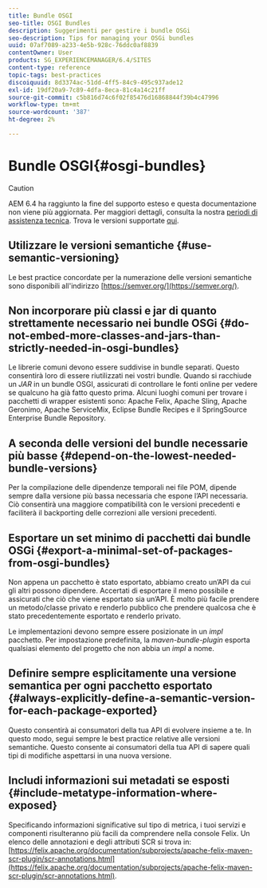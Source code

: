```yaml
---
title: Bundle OSGI
seo-title: OSGI Bundles
description: Suggerimenti per gestire i bundle OSGi
seo-description: Tips for managing your OSGi bundles
uuid: 07af7089-a233-4e5b-928c-76ddc0af8839
contentOwner: User
products: SG_EXPERIENCEMANAGER/6.4/SITES
content-type: reference
topic-tags: best-practices
discoiquuid: 8d3374ac-51dd-4ff5-84c9-495c937ade12
exl-id: 19df20a9-7c89-4dfa-8eca-81c4a14c21ff
source-git-commit: c5b816d74c6f02f85476d16868844f39b4c47996
workflow-type: tm+mt
source-wordcount: '387'
ht-degree: 2%

---
```


# Bundle OSGI{#osgi-bundles}

>[!CAUTION]
>
>AEM 6.4 ha raggiunto la fine del supporto esteso e questa documentazione non viene più aggiornata. Per maggiori dettagli, consulta la nostra [periodi di assistenza tecnica](https://helpx.adobe.com/it/support/programs/eol-matrix.html). Trova le versioni supportate [qui](https://experienceleague.adobe.com/docs/).

## Utilizzare le versioni semantiche {#use-semantic-versioning}

Le best practice concordate per la numerazione delle versioni semantiche sono disponibili all&#39;indirizzo [https://semver.org/](https://semver.org/).

## Non incorporare più classi e jar di quanto strettamente necessario nei bundle OSGi {#do-not-embed-more-classes-and-jars-than-strictly-needed-in-osgi-bundles}

Le librerie comuni devono essere suddivise in bundle separati. Questo consentirà loro di essere riutilizzati nei vostri bundle. Quando si racchiude un *JAR* in un bundle OSGI, assicurati di controllare le fonti online per vedere se qualcuno ha già fatto questo prima. Alcuni luoghi comuni per trovare i pacchetti di wrapper esistenti sono: Apache Felix, Apache Sling, Apache Geronimo, Apache ServiceMix, Eclipse Bundle Recipes e il SpringSource Enterprise Bundle Repository.

## A seconda delle versioni del bundle necessarie più basse {#depend-on-the-lowest-needed-bundle-versions}

Per la compilazione delle dipendenze temporali nei file POM, dipende sempre dalla versione più bassa necessaria che espone l’API necessaria. Ciò consentirà una maggiore compatibilità con le versioni precedenti e faciliterà il backporting delle correzioni alle versioni precedenti.

## Esportare un set minimo di pacchetti dai bundle OSGi {#export-a-minimal-set-of-packages-from-osgi-bundles}

Non appena un pacchetto è stato esportato, abbiamo creato un’API da cui gli altri possono dipendere. Accertati di esportare il meno possibile e assicurati che ciò che viene esportato sia un’API. È molto più facile prendere un metodo/classe privato e renderlo pubblico che prendere qualcosa che è stato precedentemente esportato e renderlo privato.

Le implementazioni devono sempre essere posizionate in un *impl* pacchetto. Per impostazione predefinita, la *maven-bundle-plugin* esporta qualsiasi elemento del progetto che non abbia un *impl* a nome.

## Definire sempre esplicitamente una versione semantica per ogni pacchetto esportato {#always-explicitly-define-a-semantic-version-for-each-package-exported}

Questo consentirà ai consumatori della tua API di evolvere insieme a te. In questo modo, segui sempre le best practice relative alle versioni semantiche. Questo consente ai consumatori della tua API di sapere quali tipi di modifiche aspettarsi in una nuova versione.

## Includi informazioni sui metadati se esposti {#include-metatype-information-where-exposed}

Specificando informazioni significative sul tipo di metrica, i tuoi servizi e componenti risulteranno più facili da comprendere nella console Felix. Un elenco delle annotazioni e degli attributi SCR si trova in: [https://felix.apache.org/documentation/subprojects/apache-felix-maven-scr-plugin/scr-annotations.html](https://felix.apache.org/documentation/subprojects/apache-felix-maven-scr-plugin/scr-annotations.html).

